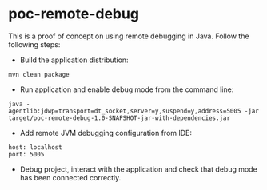 # poc-remote-debug

This is a proof of concept on using remote debugging in Java.
Follow the following steps:

- Build the application distribution:
```
mvn clean package 
```
- Run application and enable debug mode from the command line:
 ```
java -agentlib:jdwp=transport=dt_socket,server=y,suspend=y,address=5005 -jar target/poc-remote-debug-1.0-SNAPSHOT-jar-with-dependencies.jar
```
- Add remote JVM debugging configuration from IDE:
```
host: localhost 
port: 5005
```
- Debug project, interact with the application and check that debug mode has been connected correctly.